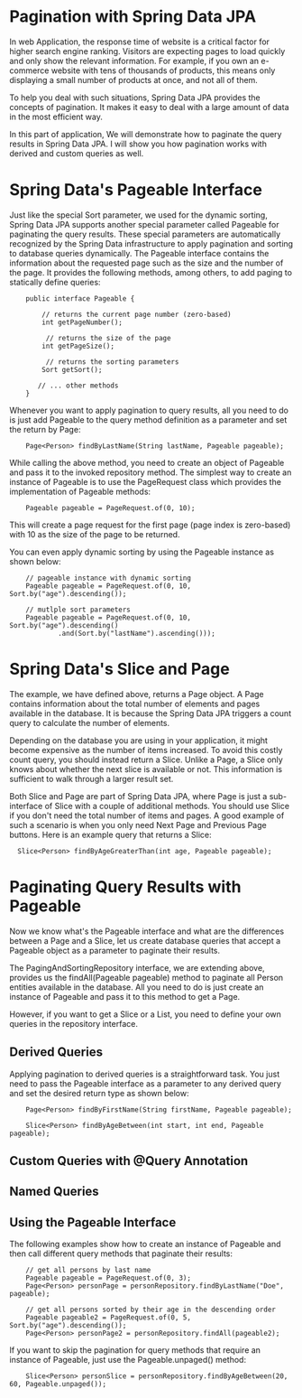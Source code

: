 # Pagination with Spring Data JPA

In web Application, the response time of website is a critical factor for higher search engine ranking. Visitors are expecting pages to load quickly and only show the relevant information. 
For example, if you own an e-commerce website with tens of thousands of products, this means only displaying a small number of products at once, and not all of them.

To help you deal with such situations, Spring Data JPA provides the concepts of pagination. It makes it easy to deal with a large amount of data in the most efficient way.

In this part of application, We will demonstrate how to paginate the query results in Spring Data JPA. I will show you how pagination works with derived and custom queries as well.


# Spring Data's Pageable Interface

Just like the special Sort parameter, we used for the dynamic sorting, Spring Data JPA supports another special parameter called Pageable for paginating the query results. 
These special parameters are automatically recognized by the Spring Data infrastructure to apply pagination and sorting to database queries dynamically.
The Pageable interface contains the information about the requested page such as the size and the number of the page. It provides the following methods, among others, to add paging to statically define queries:

		public interface Pageable {
		
		    // returns the current page number (zero-based)
		    int getPageNumber();
		
		     // returns the size of the page
		    int getPageSize();
		
		     // returns the sorting parameters
		    Sort getSort();
		
		   // ... other methods
		}
		
Whenever you want to apply pagination to query results, all you need to do is just add Pageable to the query method definition as a parameter and set the return by Page<T>:

		Page<Person> findByLastName(String lastName, Pageable pageable);
		
While calling the above method, you need to create an object of Pageable and pass it to the invoked repository method. 
The simplest way to create an instance of Pageable is to use the PageRequest class which provides the implementation of Pageable methods:

		Pageable pageable = PageRequest.of(0, 10);
		
This will create a page request for the first page (page index is zero-based) with 10 as the size of the page to be returned.

You can even apply dynamic sorting by using the Pageable instance as shown below:

		// pageable instance with dynamic sorting
		Pageable pageable = PageRequest.of(0, 10, Sort.by("age").descending());
		
		// mutlple sort parameters
		Pageable pageable = PageRequest.of(0, 10, Sort.by("age").descending()
		        .and(Sort.by("lastName").ascending()));
        


# Spring Data's Slice and Page        
        
The example, we have defined above, returns a Page object. A Page contains information about the total number of elements and pages available in the database. It is because the Spring Data JPA triggers a count query to calculate the number of elements.

Depending on the database you are using in your application, it might become expensive as the number of items increased. To avoid this costly count query, you should instead return a Slice. Unlike a Page, a Slice only knows about whether the next slice is available or not. This information is sufficient to walk through a larger result set.

Both Slice and Page are part of Spring Data JPA, where Page is just a sub-interface of Slice with a couple of additional methods. You should use Slice if you don't need the total number of items and pages. A good example of such a scenario is when you only need Next Page and Previous Page buttons. Here is an example query that returns a Slice:
        
      Slice<Person> findByAgeGreaterThan(int age, Pageable pageable);
      
      
# Paginating Query Results with Pageable

Now we know what's the Pageable interface and what are the differences between a Page and a Slice, let us create database queries that accept a Pageable object as a parameter to paginate their results.

The PagingAndSortingRepository interface, we are extending above, provides us the findAll(Pageable pageable) method to paginate all Person entities available in the database. All you need to do is just create an instance of Pageable and pass it to this method to get a Page.

However, if you want to get a Slice or a List, you need to define your own queries in the repository interface.


## Derived Queries

Applying pagination to derived queries is a straightforward task. You just need to pass the Pageable interface as a parameter to any derived query and set the desired return type as shown below:

		Page<Person> findByFirstName(String firstName, Pageable pageable);
		
		Slice<Person> findByAgeBetween(int start, int end, Pageable pageable);

 
## Custom Queries with @Query Annotation



## Named Queries




## Using the Pageable Interface

The following examples show how to create an instance of Pageable and then call different query methods that paginate their results:

		// get all persons by last name
		Pageable pageable = PageRequest.of(0, 3);
		Page<Person> personPage = personRepository.findByLastName("Doe", pageable);
		
		// get all persons sorted by their age in the descending order
		Pageable pageable2 = PageRequest.of(0, 5, Sort.by("age").descending());
		Page<Person> personPage2 = personRepository.findAll(pageable2);

If you want to skip the pagination for query methods that require an instance of Pageable, just use the Pageable.unpaged() method:

		Slice<Person> personSlice = personRepository.findByAgeBetween(20, 60, Pageable.unpaged());





        
        
        
        
        
        
        
        
        
        
        
        
        
        
        
        
        
        
        
        
